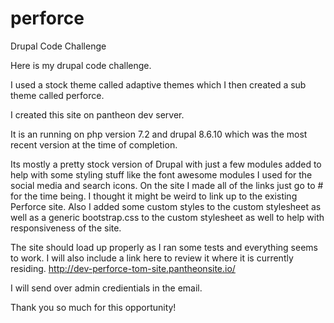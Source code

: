 # perforce
Drupal Code Challenge


Here is my drupal code challenge.

I used a stock theme called adaptive themes which I then created a sub theme called perforce.

I created this site on pantheon dev server.

It is an running on php version 7.2 and drupal 8.6.10 which was the most recent version at the time of completion. 

Its mostly a pretty stock version of Drupal with just a few modules added to help with some styling stuff like the font awesome modules I used for the social media and search icons. On the site I made all of the links just go to # for the time being. I thought it might be weird to link up to the existing Perforce site. Also I added some custom styles to the custom stylesheet as well as a generic bootstrap.css to the custom stylesheet as well to help with responsiveness of the site.

The site should load up properly as I ran some tests and everything seems to work. I will also include a link here to review it where it is currently residing. http://dev-perforce-tom-site.pantheonsite.io/

I will send over admin credientials in the email.

Thank you so much for this opportunity!
